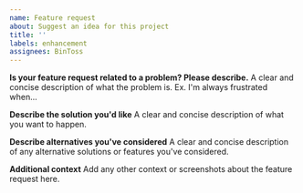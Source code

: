 ```yaml
---
name: Feature request
about: Suggest an idea for this project
title: ''
labels: enhancement
assignees: BinToss
---
```


**Is your feature request related to a problem? Please describe.** A clear and
concise description of what the problem is. Ex. I'm always frustrated when...

**Describe the solution you'd like** A clear and concise description of what you
want to happen.

**Describe alternatives you've considered** A clear and concise description of
any alternative solutions or features you've considered.

**Additional context** Add any other context or screenshots about the feature
request here.

